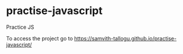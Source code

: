 # practise-javascript
 Practice JS
 
 To access the project go to 
https://samvith-tallogu.github.io/practise-javascript/
